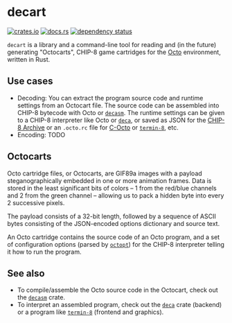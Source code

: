 decart
======
[![crates.io](https://img.shields.io/crates/v/decart.svg)](https://crates.io/crates/decart)
[![docs.rs](https://img.shields.io/docsrs/decart.svg)](https://docs.rs/decart)
[![dependency status](https://deps.rs/repo/github/tobiasvl/decart/status.svg)](https://deps.rs/crate/decart)

`decart` is a library and a command-line tool for reading and (in the future) generating "Octocarts",
CHIP-8 game cartridges for the [Octo](https://github.com/JohnEarnest/Octo) environment, written in Rust.

Use cases
---------

* Decoding: You can extract the program source code and runtime settings from an
  Octocart file. The source code can be assembled into CHIP-8 bytecode with Octo or
  [`decasm`](https://crates.io/crates/decasm). The runtime settings can be given to a CHIP-8 interpreter like Octo or
  [`deca`](https://crates.io/crates/deca), or saved as JSON for the [CHIP-8
  Archive](https://github.com/JohnEarnest/chip8Archive) or an `.octo.rc` file for [C-Octo](https://github.com/JohnEarnest/c-octo) or [`termin-8`](https://crates.io/crates/termin-8), etc.
* Encoding: TODO

Octocarts
---------

Octo cartridge files, or Octocarts, are GIF89a images with a payload steganographically embedded in one or more animation frames. Data is stored in the least significant bits of colors – 1 from the red/blue channels and 2 from the green channel – allowing us to pack a hidden byte into every 2 successive pixels.

The payload consists of a 32-bit length, followed by a sequence of ASCII bytes
consisting of the JSON-encoded options dictionary and source text.

An Octo cartridge contains the source code of an Octo program, and a set of
configuration options (parsed by [`octopt`](https://crates.io/crates/octopt))
for the CHIP-8 interpreter telling it how to run the program.

See also
--------

* To compile/assemble the Octo source code in the Octocart, check out the [`decasm`](https://crates.io/crates/decasm) crate.
* To interpret an assembled program, check out the [`deca`](https://crates.io/crates/deca) crate (backend) or
  a program like [`termin-8`](https://crates.io/crates/termin-8) (frontend and graphics).
